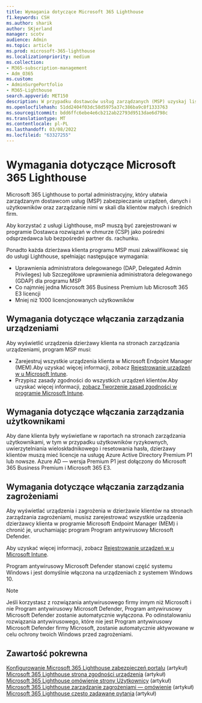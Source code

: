 ```yaml
---
title: Wymagania dotyczące Microsoft 365 Lighthouse
f1.keywords: CSH
ms.author: sharik
author: SKjerland
manager: scotv
audience: Admin
ms.topic: article
ms.prod: microsoft-365-lighthouse
ms.localizationpriority: medium
ms.collection:
- M365-subscription-management
- Adm_O365
ms.custom:
- AdminSurgePortfolio
- M365-Lighthouse
search.appverid: MET150
description: W przypadku dostawców usług zarządzanych (MSP) uzyskaj listę wymagań dotyczących Microsoft 365 Lighthouse.
ms.openlocfilehash: 51dd2404f03dc58d5975a37c386ba9c8f1333763
ms.sourcegitcommit: bdd6ffc6ebe4e6cb212ab22793d9513dae6d798c
ms.translationtype: MT
ms.contentlocale: pl-PL
ms.lasthandoff: 03/08/2022
ms.locfileid: "63327255"
---
```

# <a name="requirements-for-microsoft-365-lighthouse"></a>Wymagania dotyczące Microsoft 365 Lighthouse

Microsoft 365 Lighthouse to portal administracyjny, który ułatwia zarządzanym dostawcom usług (MSP) zabezpieczanie urządzeń, danych i użytkowników oraz zarządzanie nimi w skali dla klientów małych i średnich firm.  

Aby korzystać z usługi Lighthouse, msP muszą być zarejestrowani w programie Dostawca rozwiązań w chmurze (CSP) jako pośredni odsprzedawca lub bezpośredni partner ds. rachunku.  

Ponadto każda dzierżawa klienta programu MSP musi zakwalifikować się do usługi Lighthouse, spełniając następujące wymagania: 
 
- Uprawnienia administratora delegowanego (DAP, Delegated Admin Privileges) lub Szczegółowe uprawnienia administratora delegowanego (GDAP) dla programu MSP 
- Co najmniej jedna Microsoft 365 Business Premium lub Microsoft 365 E3 licencji 
- Mniej niż 1000 licencjonowanych użytkowników  

## <a name="requirements-for-enablingdevice-management"></a>Wymagania dotyczące włączania zarządzania urządzeniami

Aby wyświetlić urządzenia dzierżawy klienta na stronach zarządzania urządzeniami, program MSP musi:

- Zarejestruj wszystkie urządzenia klienta w Microsoft Endpoint Manager (MEM).Aby uzyskać więcej informacji, zobacz [Rejestrowanie urządzeń w u Microsoft Intune](/mem/intune/enrollment/).
- Przypisz zasady zgodności do wszystkich urządzeń klientów.Aby uzyskać więcej informacji, [zobacz Tworzenie zasad zgodności w programie Microsoft Intune](/mem/intune/protect/create-compliance-policy). 

## <a name="requirements-for-enabling-usermanagement"></a>Wymagania dotyczące włączania zarządzania użytkownikami 

Aby dane klienta były wyświetlane w raportach na stronach zarządzania użytkownikami, w tym w przypadku użytkowników ryzykownych, uwierzytelniania wieloskładnikowego i resetowania hasła, dzierżawy klientów muszą mieć licencje na usługę Azure Active Directory Premium P1 lub nowsze. Azure AD — wersja Premium P1 jest dołączony do Microsoft 365 Business Premium i Microsoft 365 E3.   

## <a name="requirements-for-enablingthreat-management"></a>Wymagania dotyczące włączania zarządzania zagrożeniami 

Aby wyświetlać urządzenia i zagrożenia w dzierżawie klientów na stronach zarządzania zagrożeniami, musisz zarejestrować wszystkie urządzenia dzierżawcy klienta w programie Microsoft Endpoint Manager (MEM) i chronić je, uruchamiając program Program antywirusowy Microsoft Defender.  

Aby uzyskać więcej informacji, zobacz [Rejestrowanie urządzeń w u Microsoft Intune](/mem/intune/enrollment/).  

Program antywirusowy Microsoft Defender stanowi część systemu Windows i jest domyślnie włączona na urządzeniach z systemem Windows 10.  

> [!NOTE] 
> Jeśli korzystasz z rozwiązania antywirusowego firmy innym niż Microsoft i nie Program antywirusowy Microsoft Defender, Program antywirusowy Microsoft Defender zostanie automatycznie wyłączona. Po odinstalowaniu rozwiązania antywirusowego, które nie jest Program antywirusowy Microsoft Defender firmy Microsoft, zostanie automatycznie aktywowane w celu ochrony twoich Windows przed zagrożeniami.    

## <a name="related-content"></a>Zawartość pokrewna

[Konfigurowanie Microsoft 365 Lighthouse zabezpieczeń portalu](m365-lighthouse-configure-portal-security.md) (artykuł)\
[Microsoft 365 Lighthouse strona zgodności urządzenia](m365-lighthouse-device-compliance-page-overview.md) (artykuł)\
[Microsoft 365 Lighthouse omówienie strony Użytkownicy](m365-lighthouse-users-page-overview.md) (artykuł)\
[Microsoft 365 Lighthouse zarządzanie zagrożeniami — omówienie](m365-lighthouse-threat-management-page-overview.md) (artykuł)\
[Microsoft 365 Lighthouse często zadawane pytania](m365-lighthouse-faq.yml) (artykuł)

